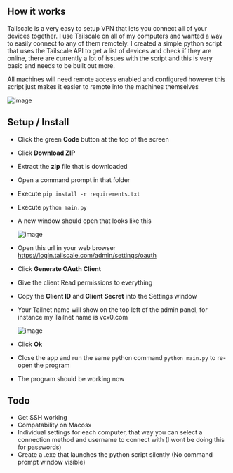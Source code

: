 ## How it works
Tailscale is a very easy to setup VPN that lets you connect all of your devices together. I use Tailscale on all of my computers and wanted a way to easily connect to any of them remotely. I created a simple python script that uses the Tailscale API to get a list of devices and check if they are online, there are currently a lot of issues with the script and this is very basic and needs to be built out more.

All machines will need remote access enabled and configured however this script just makes it easier to remote into the machines themselves

![image](https://github.com/Verminfate/Tailscale-remote-access/assets/72428571/196df6bc-8dd1-4b6a-8057-800cef0c97cd)


## Setup / Install
* Click the green **Code** button at the top of the screen
* Click **Download ZIP**
* Extract the **zip** file that is downloaded
* Open a command prompt in that folder
* Execute `pip install -r requirements.txt`
* Execute `python main.py`
* A new window should open that looks like this

   ![image](https://github.com/Verminfate/Tailscale-remote-access/assets/72428571/38b967ed-237e-4093-b331-41da679b617a)


* Open this url in your web browser https://login.tailscale.com/admin/settings/oauth
* Click **Generate OAuth Client**
* Give the client Read permissions to everything
* Copy the **Client ID** and **Client Secret** into the Settings window
* Your Tailnet name will show on the top left of the admin panel, for instance my Tailnet name is vcx0.com
 
  ![image](https://github.com/Verminfate/Tailscale-remote-access/assets/72428571/2169a42d-8d36-4a2c-8351-365b70c8457f)

* Click **Ok**
* Close the app and run the same python command `python main.py` to re-open the program
* The program should be working now

## Todo
* Get SSH working
* Compatability on Macosx
* Individual settings for each computer, that way you can select a connection method and username to connect with (I wont be doing this for passwords)
* Create a .exe that launches the python script silently (No command prompt window visible)

  
